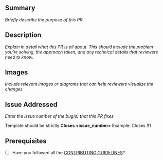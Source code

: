 ## Summary

_Briefly describe the purpose of this PR._

## Description

_Explain in detail what this PR is all about. This should include the problem you're solving, the approach taken, and any technical details that reviewers need to know._

## Images

_Include relevant images or diagrams that can help reviewers visualize the changes_

## Issue Addressed

_Enter the issue number of the bug(s) that this PR fixes_

Template should be strictly **Closes <issue_number>**
Example: Closes #1

## Prerequisites

- [ ] Have you followed all the [CONTRIBUTING GUIDELINES](https://github.com/upes-open/giglance/blob/main/.github/CONTRIBUTING.md)?